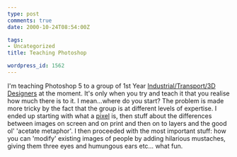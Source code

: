 ```yaml
---
type: post
comments: true
date: 2000-10-24T08:54:00Z

tags:
- Uncategorized
title: Teaching Photoshop

wordpress_id: 1562
---
```


I'm teaching Photoshop 5 to a group of 1st Year [Industrial/Transport/3D Designers](http://www.openfolio.com) at the moment. It's only when you try and teach it  that you realise how much there is to it. I mean…where do you start? The problem is made more tricky by the fact that the group is at different levels of expertise. I ended up starting with what a [pixel](http://www.m-w.com/cgi-bin/dictionary) is, then stuff about the differences between images on screen and on print and  then on to layers and the good ol' 'acetate metaphor'. I then proceeded with the most important stuff: how you can 'modify' existing images of people by adding hilarious mustaches, giving them three eyes and humungous ears etc… what fun.

